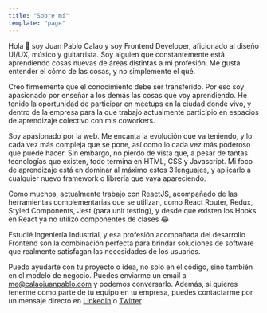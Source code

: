 ```yaml
---
title: "Sobre mí"
template: "page"
---
```


Hola 👋 soy Juan Pablo Calao y soy Frontend Developer, aficionado al diseño UI/UX, músico y guitarrista. Soy alguien que constantemente está aprendiendo cosas nuevas de áreas distintas a mi profesión. Me gusta entender el cómo de las cosas, y no simplemente el qué.

Creo firmemente que el conocimiento debe ser transferido. Por eso soy apasionado por enseñar a los demás las cosas que voy aprendiendo. He tenido la oportunidad de participar en meetups en la ciudad donde vivo, y dentro de la empresa para la que trabajo actualmente participio en espacios de aprendizaje colectivo con mis coworkers.

Soy apasionado por la web. Me encanta la evolución que va teniendo, y lo cada vez más compleja que se pone, así como lo cada vez más poderoso que puede hacer. Sin embargo, no pierdo de vista que, a pesar de tantas tecnologías que existen, todo termina en HTML, CSS y Javascript. Mi foco de aprendizaje está en dominar al máximo estos 3 lenguajes, y aplicarlo a cualquier nuevo framework o librería que vaya apareciendo.

Como muchos, actualmente trabajo con ReactJS, acompañado de las herramientas complementarias que se utilizan, como React Router, Redux, Styled Components, Jest (para unit testing), y desde que existen los Hooks en React ya no utilizo componentes de clases 😂

Estudié Ingeniería Industrial, y esa profesión acompañada del desarrollo Frontend son la combinación perfecta para brindar soluciones de software que realmente satisfagan las necesidades de los usuarios.

Puedo ayudarte con tu proyecto o idea, no solo en el código, sino también en el modelo de negocio. Puedes enviarme un email a [me@calaojuanpablo.com](mailto:me@calaojuanpablo.com) y podemos conversarlo. Además, si quieres tenerme como parte de tu equipo en tu empresa, puedes contactarme por un mensaje directo en [LinkedIn](https://www.linkedin.com/in/calaojuanpablo/) o [Twitter](https://twitter.com/CalaoJuanPablo).
